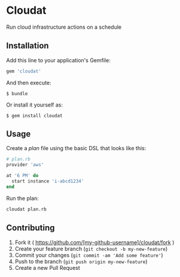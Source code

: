# Cloudat

Run cloud infrastructure actions on a schedule

## Installation

Add this line to your application's Gemfile:

```ruby
gem 'cloudat'
```

And then execute:

    $ bundle

Or install it yourself as:

    $ gem install cloudat

## Usage

Create a _plan_ file using the basic DSL that looks like this:

```ruby
# plan.rb
provider 'aws'

at '6 PM' do
  start instance 'i-abcd1234'
end
```

Run the plan:

```bash
cloudat plan.rb
```

## Contributing

1. Fork it ( https://github.com/[my-github-username]/cloudat/fork )
2. Create your feature branch (`git checkout -b my-new-feature`)
3. Commit your changes (`git commit -am 'Add some feature'`)
4. Push to the branch (`git push origin my-new-feature`)
5. Create a new Pull Request

